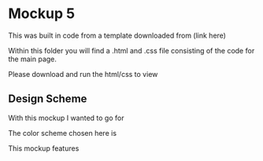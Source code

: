 # Mockup 5
This was built in code from a template downloaded from (link here)

Within this folder you will find a .html and .css file consisting of the code for the main page.

Please download and run the html/css to view

## Design Scheme
With this mockup I wanted to go for

The color scheme chosen here is

This mockup features

